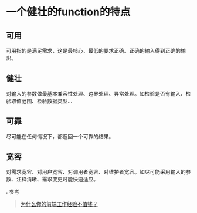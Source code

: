 # 一个健壮的function的特点

## 可用
可用指的是满足需求，这是最核心、最低的要求正确。正确的输入得到正确的输出。

## 健壮
对输入的参数做最基本兼容性处理、边界处理、异常处理。如检验是否有输入、检验取值范围、检验数据类型...

## 可靠
尽可能在任何情况下，都返回一个可靠的结果。

## 宽容
对需求宽容、对用户宽容、对调用者宽容、对维护者宽容。如尽可能采用输入的参数、注释清晰、需求变更时能快速适应。

. 参考
> [为什么你的前端工作经验不值钱？](https://zhuanlan.zhihu.com/p/25595871)